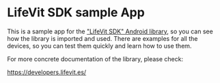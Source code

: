 # LifeVit SDK sample App

This is a sample app for the ["LifeVit SDK" Android library](https://github.com/lifevit/android-sdk), so you can see how the library is imported and used. There are examples for all the devices, so you can test them quickly and learn how to use them. 

For more concrete documentation of the library, please check:

https://developers.lifevit.es/
